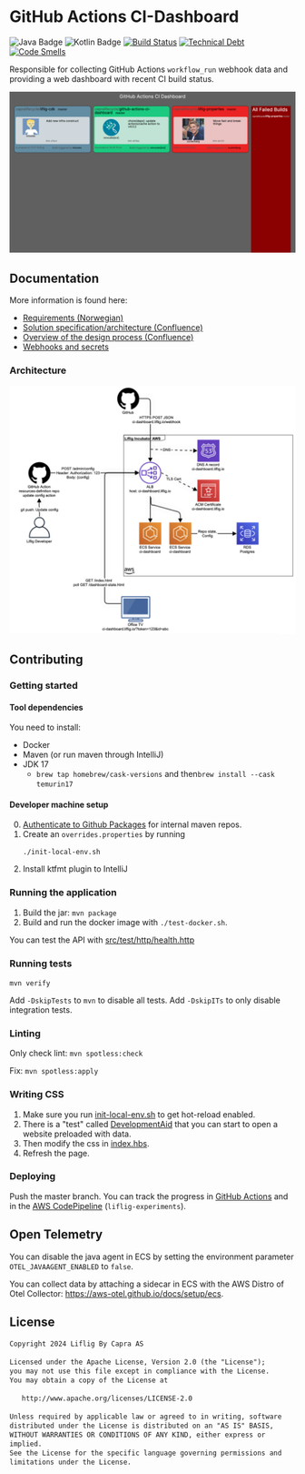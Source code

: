 # GitHub Actions CI-Dashboard

![Java Badge](https://img.shields.io/badge/java-17-blue?logo=java)
![Kotlin Badge](https://img.shields.io/badge/kotlin--blue?logo=kotlin)
[![Build Status](https://github.com/capralifecycle/github-actions-ci-dashboard/actions/workflows/ci.yaml/badge.svg)](https://github.com/capralifecycle/github-actions-ci-dashboard/actions/workflows/ci.yaml)
[![Technical Debt](https://sonarcloud.io/api/project_badges/measure?project=capralifecycle_github-actions-ci-dashboard&metric=sqale_index&token=c098b4d25bf2f8a05ee55cb9aeb4b84eb1329689)](https://sonarcloud.io/summary/new_code?id=capralifecycle_github-actions-ci-dashboard)
[![Code Smells](https://sonarcloud.io/api/project_badges/measure?project=capralifecycle_github-actions-ci-dashboard&metric=code_smells&token=c098b4d25bf2f8a05ee55cb9aeb4b84eb1329689)](https://sonarcloud.io/summary/new_code?id=capralifecycle_github-actions-ci-dashboard)

Responsible for collecting GitHub Actions `workflow_run` webhook data and providing a web dashboard with recent CI build
status.

![Screenshot](docs/dashboard-screenshot.png)

## Documentation

More information is found here:

- [Requirements (Norwegian)](./docs/requirements.md)
- [Solution specification/architecture (Confluence)](https://liflig.atlassian.net/l/cp/Qc1oFmJF)
- [Overview of the design process (Confluence)](https://liflig.atlassian.net/wiki/x/PgBSDg)
- [Webhooks and secrets](./docs/webhooks-and-secrets.md)

### Architecture

![AWS infra architecture](./docs/infrastructure-architecture.png)

## Contributing

### Getting started

#### Tool dependencies

You need to install:

- Docker
- Maven (or run maven through IntelliJ)
- JDK 17
  - `brew tap homebrew/cask-versions` and then`brew install --cask temurin17`

#### Developer machine setup

0. [Authenticate to Github Packages](https://docs.github.com/en/packages/working-with-a-github-packages-registry/working-with-the-apache-maven-registry)
   for internal maven
   repos.
1. Create an `overrides.properties` by running
    ```shell
    ./init-local-env.sh
    ```
3. Install ktfmt plugin to IntelliJ

### Running the application

1. Build the jar: `mvn package`
2. Build and run the docker image with `./test-docker.sh`.

You can test the API with [src/test/http/health.http](src/test/http/health.http)

### Running tests

```shell
mvn verify
```

Add `-DskipTests` to `mvn` to disable all tests.
Add `-DskipITs` to only disable integration tests.

### Linting

Only check lint: `mvn spotless:check`

Fix: `mvn spotless:apply`

### Writing CSS

1. Make sure you run [init-local-env.sh](./init-local-env.sh) to get hot-reload enabled.
2. There is a "test" called [DevelopmentAid](./src/test/kotlin/acceptancetests/DevelopmentAid.kt) that you can start to
open a website preloaded with data.
3. Then modify the css in [index.hbs](./src/main/resources/handlebars-htmx-templates/index.hbs).
4. Refresh the page.

### Deploying

Push the master branch.
You can track the progress
in [GitHub Actions](https://github.com/capralifecycle/github-actions-ci-dashboard/actions/workflows/ci.yaml)
and in
the [AWS CodePipeline](https://eu-west-1.console.aws.amazon.com/codesuite/codepipeline/pipelines/experiments-apps/view?region=eu-west-1) (`liflig-experiments`).

## Open Telemetry

You can disable the java agent in ECS by setting the environment parameter `OTEL_JAVAAGENT_ENABLED` to `false`.

You can collect data by attaching a sidecar in ECS with the AWS Distro of Otel
Collector: https://aws-otel.github.io/docs/setup/ecs.

## License

```text
Copyright 2024 Liflig By Capra AS

Licensed under the Apache License, Version 2.0 (the "License");
you may not use this file except in compliance with the License.
You may obtain a copy of the License at

   http://www.apache.org/licenses/LICENSE-2.0

Unless required by applicable law or agreed to in writing, software
distributed under the License is distributed on an "AS IS" BASIS,
WITHOUT WARRANTIES OR CONDITIONS OF ANY KIND, either express or implied.
See the License for the specific language governing permissions and
limitations under the License.
```
